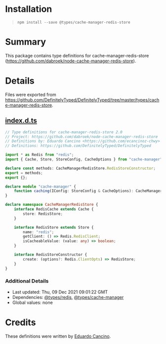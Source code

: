 # Installation
> `npm install --save @types/cache-manager-redis-store`

# Summary
This package contains type definitions for cache-manager-redis-store (https://github.com/dabroek/node-cache-manager-redis-store).

# Details
Files were exported from https://github.com/DefinitelyTyped/DefinitelyTyped/tree/master/types/cache-manager-redis-store.
## [index.d.ts](https://github.com/DefinitelyTyped/DefinitelyTyped/tree/master/types/cache-manager-redis-store/index.d.ts)
````ts
// Type definitions for cache-manager-redis-store 2.0
// Project: https://github.com/dabroek/node-cache-manager-redis-store
// Definitions by: Eduardo Cancino <https://github.com/ecancinoz-chwy>
// Definitions: https://github.com/DefinitelyTyped/DefinitelyTyped

import * as Redis from "redis";
import { Cache, Store, StoreConfig, CacheOptions } from "cache-manager";

declare const methods: CacheManagerRedisStore.RedisStoreConstructor;
export = methods;
export {};

declare module "cache-manager" {
    function caching(IConfig: StoreConfig & CacheOptions): CacheManagerRedisStore.RedisCache;
}

declare namespace CacheManagerRedisStore {
    interface RedisCache extends Cache {
        store: RedisStore;
    }

    interface RedisStore extends Store {
        name: "redis";
        getClient: () => Redis.RedisClient;
        isCacheableValue: (value: any) => boolean;
    }

    interface RedisStoreConstructor {
        create: (options?: Redis.ClientOpts) => RedisStore;
    }
}

````

### Additional Details
 * Last updated: Thu, 09 Dec 2021 09:01:22 GMT
 * Dependencies: [@types/redis](https://npmjs.com/package/@types/redis), [@types/cache-manager](https://npmjs.com/package/@types/cache-manager)
 * Global values: none

# Credits
These definitions were written by [Eduardo Cancino](https://github.com/ecancinoz-chwy).
